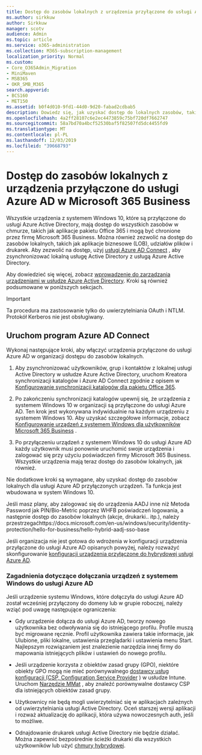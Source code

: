 ```yaml
---
title: Dostęp do zasobów lokalnych z urządzenia przyłączone do usługi Azure AD w Microsoft 365 Business
ms.author: sirkkuw
author: Sirkkuw
manager: scotv
audience: Admin
ms.topic: article
ms.service: o365-administration
ms.collection: M365-subscription-management
localization_priority: Normal
ms.custom:
- Core_O365Admin_Migration
- MiniMaven
- MSB365
- OKR_SMB_M365
search.appverid:
- BCS160
- MET150
ms.assetid: b0f4d010-9fd1-44d0-9d20-fabad2cdbab5
description: Dowiedz się, jak uzyskać dostęp do lokalnych zasobów, takich jak aplikacje biznesowe, udziały plików i drukarki z urządzenia z systemem Windows 10 przyłączonych do usługi Azure Active Directory.
ms.openlocfilehash: 4a2ff28107c6e2ec4473859c75bf720df7662747
ms.sourcegitcommit: 58a7bd70a4bcf52530baf5f82507fd5dc4455fd9
ms.translationtype: MT
ms.contentlocale: pl-PL
ms.lasthandoff: 12/03/2019
ms.locfileid: "39668793"
---
```

# <a name="access-on-premises-resources-from-an-azure-ad-joined-device-in-microsoft-365-business"></a>Dostęp do zasobów lokalnych z urządzenia przyłączone do usługi Azure AD w Microsoft 365 Business

Wszystkie urządzenia z systemem Windows 10, które są przyłączone do usługi Azure Active Directory, mają dostęp do wszystkich zasobów w chmurze, takich jak aplikacje pakietu Office 365 i mogą być chronione przez firmę Microsoft 365 Business. Można również zezwolić na dostęp do zasobów lokalnych, takich jak aplikacje biznesowe (LOB), udziałów plików i drukarek. Aby zezwolić na dostęp, użyj [usługi Azure AD Connect](https://docs.microsoft.com/azure/active-directory/connect/active-directory-aadconnect) , aby zsynchronizować lokalną usługę Active Directory z usługą Azure Active Directory. 

Aby dowiedzieć się więcej, zobacz [wprowadzenie do zarządzania urządzeniami w usłudze Azure Active Directory](https://docs.microsoft.com/azure/active-directory/device-management-introduction).
Kroki są również podsumowane w poniższych sekcjach.

> [!IMPORTANT]
> Ta procedura ma zastosowanie tylko do uwierzytelniania OAuth i NTLM. Protokół Kerberos nie jest obsługiwany.
 
## <a name="run-azure-ad-connect"></a>Uruchom program Azure AD Connect

Wykonaj następujące kroki, aby włączyć urządzenia przyłączone do usługi Azure AD w organizacji dostępu do zasobów lokalnych.
  
1. Aby zsynchronizować użytkowników, grup i kontaktów z lokalnej usługi Active Directory w usłudze Azure Active Directory, uruchom Kreatora synchronizacji katalogów i Azure AD Connect zgodnie z opisem w [Konfigurowanie synchronizacji katalogów dla pakietu Office 365](https://support.office.com/article/1b3b5318-6977-42ed-b5c7-96fa74b08846).
    
2. Po zakończeniu synchronizacji katalogów upewnij się, że urządzenia z systemem Windows 10 w organizacji są przyłączone do usługi Azure AD. Ten krok jest wykonywana indywidualnie na każdym urządzeniu z systemem Windows 10. Aby uzyskać szczegółowe informacje, zobacz [Konfigurowanie urządzeń z systemem Windows dla użytkowników Microsoft 365 Business](set-up-windows-devices.md) . 
    
3. Po przyłączeniu urządzeń z systemem Windows 10 do usługi Azure AD każdy użytkownik musi ponownie uruchomić swoje urządzenia i zalogować się przy użyciu poświadczeń firmy Microsoft 365 Business. Wszystkie urządzenia mają teraz dostęp do zasobów lokalnych, jak również.
    
Nie dodatkowe kroki są wymagane, aby uzyskać dostęp do zasobów lokalnych dla usługi Azure AD przyłączonych urządzeń. Ta funkcja jest wbudowana w system Windows 10. 

Jeśli masz plany, aby zalogować się do urządzenia AADJ inne niż Metoda Password jak PIN/Bio-Metric poprzez WHFB poświadczeń logowania, a następnie dostęp do zasobów lokalnych (akcje, drukarki.. itp.), należy przestrzegaćhttps://docs.microsoft.com/en-us/windows/security/identity-protection/hello-for-business/hello-hybrid-aadj-sso-base
  
Jeśli organizacja nie jest gotowa do wdrożenia w konfiguracji urządzenia przyłączone do usługi Azure AD opisanych powyżej, należy rozważyć skonfigurowanie [konfiguracji urządzenia przyłączone do hybrydowej usługi Azure AD](manage-windows-devices.md).
  
### <a name="considerations-when-you-join-windows-devices-to-azure-ad"></a>Zagadnienia dotyczące dołączania urządzeń z systemem Windows do usługi Azure AD

Jeśli urządzenie systemu Windows, które dołączyła do usługi Azure AD został wcześniej przyłączony do domeny lub w grupie roboczej, należy wziąć pod uwagę następujące ograniczenia:
  
- Gdy urządzenie dołącza do usługi Azure AD, tworzy nowego użytkownika bez odwoływania się do istniejącego profilu. Profile muszą być migrowane ręcznie. Profil użytkownika zawiera takie informacje, jak Ulubione, pliki lokalne, ustawienia przeglądarki i ustawienia menu Start. Najlepszym rozwiązaniem jest znalezienie narzędzia innej firmy do mapowania istniejących plików i ustawień do nowego profilu.

- Jeśli urządzenie korzysta z obiektów zasad grupy (GPO), niektóre obiekty GPO mogą nie mieć porównywalnego [dostawcy usług konfiguracji (CSP, Configuration Service Provider](https://docs.microsoft.com/windows/configuration/provisioning-packages/how-it-pros-can-use-configuration-service-providers) ) w usłudze Intune. Uruchom [Narzędzie MMat](https://www.microsoft.com/download/details.aspx?id=45520) , aby znaleźć porównywalne dostawcy CSP dla istniejących obiektów zasad grupy.

- Użytkownicy nie będą mogli uwierzytelniać się w aplikacjach zależnych od uwierzytelniania usługi Active Directory. Oceń starszej wersji aplikacji i rozważ aktualizację do aplikacji, która używa nowoczesnych auth, jeśli to możliwe.

- Odnajdowanie drukarek usługi Active Directory nie będzie działać. Można zapewnić bezpośrednie ścieżki drukarki dla wszystkich użytkowników lub użyć [chmury hybrydowej](https://docs.microsoft.com/windows-server/administration/hybrid-cloud-print/hybrid-cloud-print-deploy).
